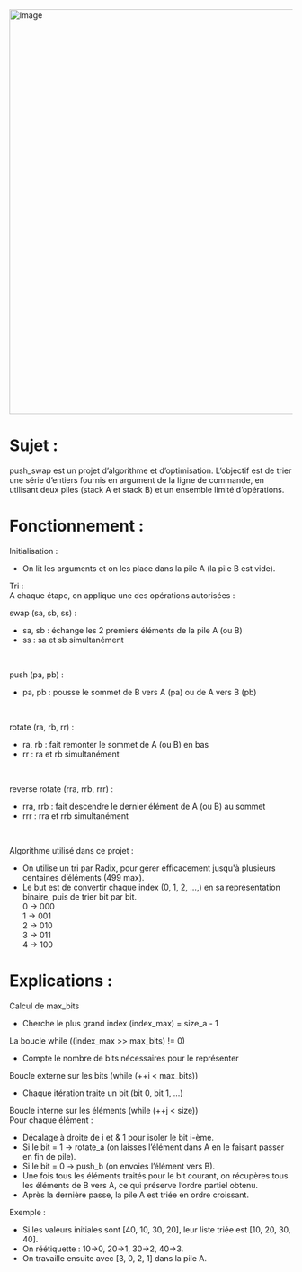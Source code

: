 <img width="720" height="720" alt="Image" src="https://github.com/user-attachments/assets/19912239-3f98-4e19-803f-567930488b84" />

# Sujet :
push_swap est un projet d’algorithme et d’optimisation. L’objectif est de trier une série d’entiers fournis en argument de la ligne de commande, en utilisant deux piles (stack A et stack B) et un ensemble limité d’opérations.

# Fonctionnement :
Initialisation : 
- On lit les arguments et on les place dans la pile A (la pile B est vide).

Tri : <br>
A chaque étape, on applique une des opérations autorisées :

swap (sa, sb, ss) :
- sa, sb : échange les 2 premiers éléments de la pile A (ou B)
- ss : sa et sb simultanément
<br>

push (pa, pb) :
- pa, pb : pousse le sommet de B vers A (pa) ou de A vers B (pb)
<br>

rotate (ra, rb, rr) : <br>
- ra, rb : fait remonter le sommet de A (ou B) en bas
- rr : ra et rb simultanément
<br>

reverse rotate (rra, rrb, rrr) : <br>
- rra, rrb : fait descendre le dernier élément de A (ou B) au sommet
- rrr	: rra et rrb simultanément
<br>

Algorithme utilisé dans ce projet : <br>
- On utilise un tri par Radix, pour gérer efficacement jusqu'à plusieurs centaines d’éléments (499 max).
- Le but est de convertir chaque index (0, 1, 2, …,) en sa représentation binaire, puis de trier bit par bit. <br>
0 → 000 <br>
1 → 001 <br>
2 → 010 <br>
3 → 011 <br>
4 → 100 

# Explications :
Calcul de max_bits
- Cherche le plus grand index (index_max) = size_a - 1

La boucle while ((index_max >> max_bits) != 0)
- Compte le nombre de bits nécessaires pour le représenter

Boucle externe sur les bits (while (++i < max_bits))
- Chaque itération traite un bit (bit 0, bit 1, …)

Boucle interne sur les éléments (while (++j < size)) <br>
Pour chaque élément :
- Décalage à droite de i et & 1 pour isoler le bit i-ème.
- Si le bit = 1 → rotate_a (on laisses l’élément dans A en le faisant passer en fin de pile).
- Si le bit = 0 → push_b (on envoies l’élément vers B).
- Une fois tous les éléments traités pour le bit courant, on récupères tous les éléments de B vers A, ce qui préserve l’ordre partiel obtenu.
- Après la dernière passe, la pile A est triée en ordre croissant.

Exemple :
- Si les valeurs initiales sont [40, 10, 30, 20], leur liste triée est [10, 20, 30, 40].
- On réétiquette : 10→0, 20→1, 30→2, 40→3.
- On travaille ensuite avec [3, 0, 2, 1] dans la pile A.
